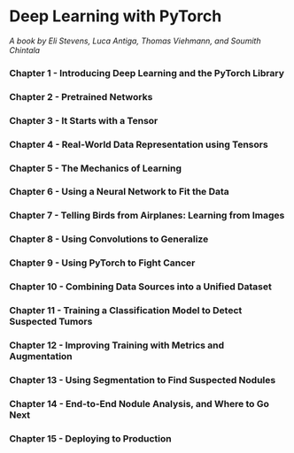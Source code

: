 # Deep Learning with PyTorch

<i> A book by Eli Stevens, Luca Antiga, Thomas Viehmann, and Soumith Chintala</i>

### Chapter 1 - Introducing Deep Learning and the PyTorch Library

### Chapter 2 - Pretrained Networks

### Chapter 3 - It Starts with a Tensor

### Chapter 4 - Real-World Data Representation using Tensors

### Chapter 5 - The Mechanics of Learning

### Chapter 6 - Using a Neural Network to Fit the Data

### Chapter 7 - Telling Birds from Airplanes: Learning from Images

### Chapter 8 - Using Convolutions to Generalize

### Chapter 9 - Using PyTorch to Fight Cancer

### Chapter 10 - Combining Data Sources into a Unified Dataset

### Chapter 11 - Training a Classification Model to Detect Suspected Tumors

### Chapter 12 - Improving Training with Metrics and Augmentation

### Chapter 13 - Using Segmentation to Find Suspected Nodules

### Chapter 14 - End-to-End Nodule Analysis, and Where to Go Next

### Chapter 15 - Deploying to Production
